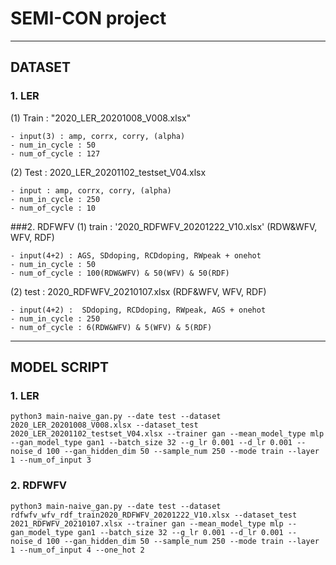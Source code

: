 # SEMI-CON project

***

## DATASET
### 1. LER

(1) Train : "2020_LER_20201008_V008.xlsx"
```
- input(3) : amp, corrx, corry, (alpha)
- num_in_cycle : 50
- num_of_cycle : 127
```

(2) Test : 2020_LER_20201102_testset_V04.xlsx
```
- input : amp, corrx, corry, (alpha)
- num_in_cycle : 250
- num_of_cycle : 10
```


###2. RDFWFV
(1) train : '2020_RDFWFV_20201222_V10.xlsx' (RDW&WFV, WFV, RDF)
```
- input(4+2) : AGS, SDdoping, RCDdoping, RWpeak + onehot
- num_in_cycle : 50
- num_of_cycle : 100(RDW&WFV) & 50(WFV) & 50(RDF)
```

(2) test : 2020_RDFWFV_20210107.xlsx (RDF&WFV, WFV, RDF)
```
- input(4+2) :  SDdoping, RCDdoping, RWpeak, AGS + onehot
- num_in_cycle : 250
- num_of_cycle : 6(RDW&WFV) & 5(WFV) & 5(RDF)
```

***

## MODEL SCRIPT
### 1. LER

```
python3 main-naive_gan.py --date test --dataset 2020_LER_20201008_V008.xlsx --dataset_test 2020_LER_20201102_testset_V04.xlsx --trainer gan --mean_model_type mlp --gan_model_type gan1 --batch_size 32 --g_lr 0.001 --d_lr 0.001 --noise_d 100 --gan_hidden_dim 50 --sample_num 250 --mode train --layer 1 --num_of_input 3
```


### 2. RDFWFV
```
python3 main-naive_gan.py --date test --dataset rdfwfv_wfv_rdf_train2020_RDFWFV_20201222_V10.xlsx --dataset_test 2021_RDFWFV_20210107.xlsx --trainer gan --mean_model_type mlp --gan_model_type gan1 --batch_size 32 --g_lr 0.001 --d_lr 0.001 --noise_d 100 --gan_hidden_dim 50 --sample_num 250 --mode train --layer 1 --num_of_input 4 --one_hot 2
```


